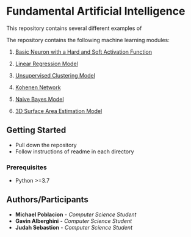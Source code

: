 # Fundamental Artificial Intelligence 

This repository contains several different examples of  

The repository contains the following machine learning modules:
 1) [Basic Neuron with a Hard and Soft Activation Function](https://github.com/mikeP-1107/artificial-intelligence/tree/master/Neuron_Intro)
 
 2) [Linear Regression Model](https://github.com/mikeP-1107/artificial-intelligence/tree/master/Linear_Regression)
 
 3) [Unsupervised Clustering Model](https://github.com/mikeP-1107/artificial-intelligence/tree/master/Clustering)
 
 4) [Kohenen Network](https://github.com/mikeP-1107/artificial-intelligence/tree/master/Kohonen_WTA)
 
 5) [Naive Bayes Model](https://github.com/mikeP-1107/artificial-intelligence/tree/master/Naive_Bayes)
 
 6) [3D Surface Area Estimation Model](https://github.com/mikeP-1107/artificial-intelligence/tree/master/Fuzzy_Surface_Controller)
 
## Getting Started

* Pull down the repository
* Follow instructions of readme in each directory
 
### Prerequisites
* Python >=3.7


## Authors/Participants

* **Michael Poblacion** - *Computer Science Student* 
* **Gavin Alberghini** - *Computer Science Student* 
* **Judah Sebastion** - *Computer Science Student* 
